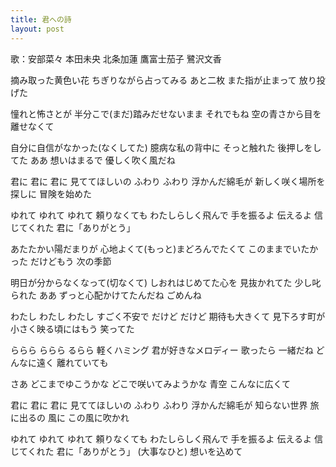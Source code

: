 ```yaml
---
title: 君への詩
layout: post
---
```

歌：安部菜々 本田未央 北条加蓮 鷹富士茄子 鷺沢文香

摘み取った黄色い花
ちぎりながら占ってみる
あと二枚 また指が止まって
放り投げた

憧れと怖さとが
半分こで(まだ)踏みだせないまま
それでもね 空の青さから目を
離せなくて

自分に自信がなかった(なくしてた)
臆病な私の背中に
そっと触れた 後押しをしてた ああ
想いはまるで 優しく吹く風だね

君に 君に 君に 見ててほしいの
ふわり ふわり 浮かんだ綿毛が
新しく咲く場所を探しに
冒険を始めた

ゆれて ゆれて ゆれて 頼りなくても
わたしらしく飛んで
手を振るよ 伝えるよ 信じてくれた
君に「ありがとう」

あたたかい陽だまりが
心地よくて(もっと)まどろんでたくて
このままでいたかった だけどもう
次の季節

明日が分からなくなって(切なくて)
しおれはじめてた心を
見抜かれてた 少し叱られた ああ
ずっと心配かけてたんだね ごめんね

わたし わたし わたし すごく不安で
だけど だけど 期待も大きくて
見下ろす町が小さく映る頃にはもう
笑ってた

ららら ららら るらら 軽くハミング
君が好きなメロディー
歌ったら 一緒だね どんなに遠く
離れていても

さあ どこまでゆこうかな
どこで咲いてみようかな
青空 こんなに広くて

君に 君に 君に 見ててほしいの
ふわり ふわり 浮かんだ綿毛が
知らない世界 旅に出るの
風に この風に吹かれ

ゆれて ゆれて ゆれて 頼りなくても
わたしらしく飛んで
手を振るよ 伝えるよ 信じてくれた
君に「ありがとう」
(大事なひと)
想いを込めて